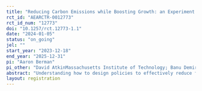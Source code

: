 ```yaml
---
title: "Reducing Carbon Emissions while Boosting Growth: an Experiment with Turkish Manufacturing Firms"
rct_id: "AEARCTR-0012773"
rct_id_num: "12773"
doi: "10.1257/rct.12773-1.1"
date: "2024-01-05"
status: "on_going"
jel: ""
start_year: "2023-12-18"
end_year: "2025-12-31"
pi: "Aaron Berman"
pi_other: "David AtkinMassachusetts Institute of Technology; Banu DemirUniversity of Oxford"
abstract: "Understanding how to design policies to effectively reduce firm-level carbon emissions while minimizing impacts on economic growth is a question of central importance in the battle to mitigate climate change. The EU is proposing a Carbon Border Adjustment Mechanism (CBAM) that will tax imports to better reflect their carbon content. This project evaluates three policies that provide firms with training and assistance obtaining loans with the goal of mitigating the impacts of CBAM on Turkish SMEs. The first policy focuses on direct carbon mitigation that we expect to have limited growth spillovers. The second focuses on product innovation to move firms toward greener product mixes, and the third focuses on improving firm efficiency. Comparing outcomes related to both carbon emissions (including leakage) as well as firm-growth allows us to assess the tradeoffs between environmental and growth outcomes and explore whether policies can achieve both goals."
layout: registration
---
```


